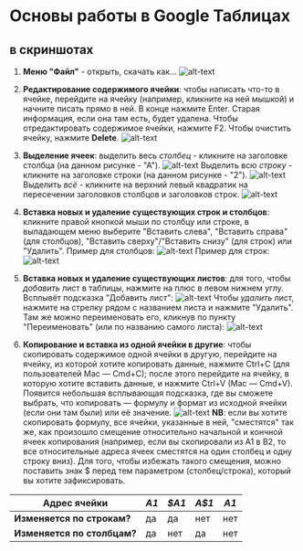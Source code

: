# Основы работы в Google Таблицах
## в скриншотах

1. **Меню "Файл"** - открыть, скачать как...
![alt-text](https://raw.githubusercontent.com/creaciond/programming-compinst/master/%D1%81%D0%BA%D1%80%D0%B8%D0%BD%D1%8B%20-%20%D0%B3%D1%83%D0%B3%D0%BB%D1%82%D0%B0%D0%B1%D0%BB%D0%B8%D1%86%D1%8B/%D0%B3%D1%83%D0%B3%D0%BB%D1%82%D0%B0%D0%B1%D0%BB%D0%B8%D1%86%D1%8B%20-%200%20-%20%D1%84%D0%B0%D0%B9%D0%BB.png "Меню Файл")

2. **Редактирование содержимого ячейки**: чтобы написать что-то в ячейке, перейдите на ячейку (например, кликните на ней мышкой) и начните писать прямо в ней. В конце нажмите Enter. Старая информация, если она там есть, будет удалена. Чтобы отредактировать содержимое ячейки, нажмите F2. Чтобы очистить ячейку, нажмите **Delete**.
![alt-text](https://raw.githubusercontent.com/creaciond/programming-compinst/master/%D1%81%D0%BA%D1%80%D0%B8%D0%BD%D1%8B%20-%20%D0%B3%D1%83%D0%B3%D0%BB%D1%82%D0%B0%D0%B1%D0%BB%D0%B8%D1%86%D1%8B/%D0%B3%D1%83%D0%B3%D0%BB%D1%82%D0%B0%D0%B1%D0%BB%D0%B8%D1%86%D1%8B%20-%201%20-%20%D1%80%D0%B5%D0%B4%D0%B0%D0%BA%D1%82%D0%B8%D1%80%D0%BE%D0%B2%D0%B0%D0%BD%D0%B8%D0%B5%20%D1%8F%D1%87%D0%B5%D0%B9%D0%BA%D0%B8.png "Работа с ячейкой")

3. **Выделение ячеек**: выделить весь *столбец* - кликните на заголовке столбца (на данном рисунке - "А").
![alt-text](https://raw.githubusercontent.com/creaciond/programming-compinst/master/%D1%81%D0%BA%D1%80%D0%B8%D0%BD%D1%8B%20-%20%D0%B3%D1%83%D0%B3%D0%BB%D1%82%D0%B0%D0%B1%D0%BB%D0%B8%D1%86%D1%8B/%D0%B3%D1%83%D0%B3%D0%BB%D1%82%D0%B0%D0%B1%D0%BB%D0%B8%D1%86%D1%8B%20-%202%20-%20%D0%B2%D1%8B%D0%B4%D0%B5%D0%BB%D0%B8%D1%82%D1%8C%20%D1%81%D1%82%D0%BE%D0%BB%D0%B1%D0%B5%D1%86.png "Выделение всего столбца")
Выделить всю *строку* - кликните на заголовке строки (на данном рисунке - "2").
![alt-text](https://raw.githubusercontent.com/creaciond/programming-compinst/master/%D1%81%D0%BA%D1%80%D0%B8%D0%BD%D1%8B%20-%20%D0%B3%D1%83%D0%B3%D0%BB%D1%82%D0%B0%D0%B1%D0%BB%D0%B8%D1%86%D1%8B/%D0%B3%D1%83%D0%B3%D0%BB%D1%82%D0%B0%D0%B1%D0%BB%D0%B8%D1%86%D1%8B%20-%202%20-%20%D0%B2%D1%8B%D0%B4%D0%B5%D0%BB%D0%B8%D1%82%D1%8C%20%D1%81%D1%82%D1%80%D0%BE%D0%BA%D1%83.png "Выделение всей строки")
Выделить *всё* - кликните на верхний левый квадратик на пересечении заголовков столбцов и заголовков строк.
![alt-text](https://raw.githubusercontent.com/creaciond/programming-compinst/master/%D1%81%D0%BA%D1%80%D0%B8%D0%BD%D1%8B%20-%20%D0%B3%D1%83%D0%B3%D0%BB%D1%82%D0%B0%D0%B1%D0%BB%D0%B8%D1%86%D1%8B/%D0%B3%D1%83%D0%B3%D0%BB%D1%82%D0%B0%D0%B1%D0%BB%D0%B8%D1%86%D1%8B%20-%202%20-%20%D0%B2%D1%8B%D0%B4%D0%B5%D0%BB%D0%B8%D1%82%D1%8C%20%D0%B2%D1%81%D1%91.png "Выделить всё")

4. **Вставка новых и удаление существующих строк и столбцов**: кликните правой кнопкой мыши по столбцу или строке, в выпадающем меню выберите "Вставить слева", "Вставить справа" (для столбцов), "Вставить сверху"/"Вставить снизу" (для строк) или "Удалить".
Пример для столбцов:
![alt-text](https://raw.githubusercontent.com/creaciond/programming-compinst/master/%D1%81%D0%BA%D1%80%D0%B8%D0%BD%D1%8B%20-%20%D0%B3%D1%83%D0%B3%D0%BB%D1%82%D0%B0%D0%B1%D0%BB%D0%B8%D1%86%D1%8B/%D0%B3%D1%83%D0%B3%D0%BB%D1%82%D0%B0%D0%B1%D0%BB%D0%B8%D1%86%D1%8B%20-%203%20-%20%D0%B2%D1%81%D1%82%D0%B0%D0%B2%D0%BA%D0%B0%20%D1%81%D1%82%D0%BE%D0%BB%D0%B1%D1%86%D0%BE%D0%B2.png "Вставка и удаление — столбцы")
Пример для строк:
![alt-text](https://raw.githubusercontent.com/creaciond/programming-compinst/master/%D1%81%D0%BA%D1%80%D0%B8%D0%BD%D1%8B%20-%20%D0%B3%D1%83%D0%B3%D0%BB%D1%82%D0%B0%D0%B1%D0%BB%D0%B8%D1%86%D1%8B/%D0%B3%D1%83%D0%B3%D0%BB%D1%82%D0%B0%D0%B1%D0%BB%D0%B8%D1%86%D1%8B%20-%203%20-%20%D0%B2%D1%81%D1%82%D0%B0%D0%B2%D0%BA%D0%B0%20%D1%81%D1%82%D1%80%D0%BE%D0%BA.png "Вставка и удаление — строки")

5. **Вставка новых и удаление существующих листов**: для того, чтобы *добавить* лист в таблицы, нажмите на плюс в левом нижнем углу. Всплывёт подсказка "Добавить лист":
![alt-text](https://raw.githubusercontent.com/creaciond/programming-compinst/master/%D1%81%D0%BA%D1%80%D0%B8%D0%BD%D1%8B%20-%20%D0%B3%D1%83%D0%B3%D0%BB%D1%82%D0%B0%D0%B1%D0%BB%D0%B8%D1%86%D1%8B/%D0%B3%D1%83%D0%B3%D0%BB%D1%82%D0%B0%D0%B1%D0%BB%D0%B8%D1%86%D1%8B%20-%204%20-%20%D0%B4%D0%BE%D0%B1%D0%B0%D0%B2%D0%B8%D1%82%D1%8C%20%D0%BB%D0%B8%D1%81%D1%82.png "Добавление листа")
Чтобы *удалить* лист, нажмите на стрелку рядом с названием листа и нажмите "Удалить". Там же можно переименовать его, кликнув по пункту "Переименовать" (или по названию самого листа):
![alt-text](https://raw.githubusercontent.com/creaciond/programming-compinst/master/%D1%81%D0%BA%D1%80%D0%B8%D0%BD%D1%8B%20-%20%D0%B3%D1%83%D0%B3%D0%BB%D1%82%D0%B0%D0%B1%D0%BB%D0%B8%D1%86%D1%8B/%D0%B3%D1%83%D0%B3%D0%BB%D1%82%D0%B0%D0%B1%D0%BB%D0%B8%D1%86%D1%8B%20-%205%20-%20%D1%83%D0%B4%D0%B0%D0%BB%D0%B8%D1%82%D1%8C%20%D0%BB%D0%B8%D1%81%D1%82.png "Удаление листа")

6. **Копирование и вставка из одной ячейки в другие**: чтобы скопировать содержимое одной ячейки в другую, перейдите на ячейку, из которой хотите копировать данные, нажмите Ctrl+C (для пользователей Mac — Cmd+C); после этого перейдите на ячейку, в которую хотите вставить данные, и нажмите Ctrl+V (Mac — Cmd+V). Появится небольшая всплывающая подсказка, где вы сможете выбрать, что копировать — формулу и формат из исходной ячейки (если они там были) или её значение.
![alt-text](https://raw.githubusercontent.com/creaciond/programming-compinst/master/%D1%81%D0%BA%D1%80%D0%B8%D0%BD%D1%8B%20-%20%D0%B3%D1%83%D0%B3%D0%BB%D1%82%D0%B0%D0%B1%D0%BB%D0%B8%D1%86%D1%8B/%D0%B3%D1%83%D0%B3%D0%BB%D1%82%D0%B0%D0%B1%D0%BB%D0%B8%D1%86%D1%8B%20-%206%20-%20%D0%B2%D1%81%D1%82%D0%B0%D0%B2%D0%B8%D1%82%D1%8C%20%D0%B7%D0%BD%D0%B0%D1%87%D0%B5%D0%BD%D0%B8%D1%8F-%D1%84%D0%BE%D1%80%D0%BC%D0%B0%D1%82.png "Копирование и вставка")
**NB**: если вы хотите скопировать формулу, все ячейки, указанные в ней, "сместятся" так же, как произошло смещение относительно начальной и кончной ячеек копирования (например, если вы скопировали из А1 в В2, то все относительные адреса ячеек сместятся на один столбец и одну строку вниз). Для того, чтобы избежать такого смещения, можно поставить знак $ перед тем параметром (столбец/строка), который вы хотите зафиксировать.

| **Адрес ячейки** 				| *A1* 	| *$A1* | *A$1* | *$A$1* |
|-------------------------------|-------|-------|-------|--------|
| **Изменяется по строкам?** 	| да 	| да 	| нет 	| нет 	 |
| **Изменяется по столбцам?** 	| да 	| нет 	| да 	| нет 	 |
